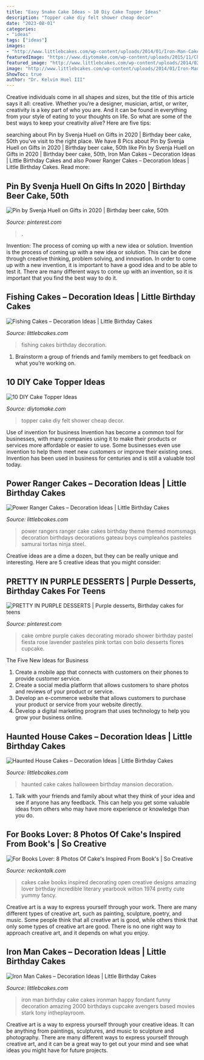 ```yaml
---
title: "Easy Snake Cake Ideas ~ 10 Diy Cake Topper Ideas"
description: "Topper cake diy felt shower cheap decor"
date: "2023-08-01"
categories:
- "ideas"
tags: ["ideas"]
images:
- "http://www.littlebcakes.com/wp-content/uploads/2014/01/Iron-Man-Cake-Design-768x1024.jpg"
featuredImage: "https://www.diytomake.com/wp-content/uploads/2015/11/Ckae-Topper-Felt.jpg"
featured_image: "http://www.littlebcakes.com/wp-content/uploads/2014/02/Power-Rangers-Cake.jpg"
image: "http://www.littlebcakes.com/wp-content/uploads/2014/01/Iron-Man-Cake-Design-768x1024.jpg"
ShowToc: true
author: "Dr. Kelvin Huel III"
---
```



Creative individuals come in all shapes and sizes, but the title of this article says it all: creative. Whether you’re a designer, musician, artist, or writer, creativity is a key part of who you are. And it can be found in everything from your style of eating to your thoughts on life. So what are some of the best ways to keep your creativity alive? Here are five tips: 

	

		
searching about Pin by Svenja Huell on Gifts in 2020 | Birthday beer cake, 50th you've visit to the right place. We have 8 Pics about Pin by Svenja Huell on Gifts in 2020 | Birthday beer cake, 50th like Pin by Svenja Huell on Gifts in 2020 | Birthday beer cake, 50th, Iron Man Cakes – Decoration Ideas | Little Birthday Cakes and also Power Ranger Cakes – Decoration Ideas | Little Birthday Cakes. Read more:
		
    
## Pin By Svenja Huell On Gifts In 2020 | Birthday Beer Cake, 50th

<img loading=lazy src="https://i.pinimg.com/736x/15/87/ee/1587eecdfcc53d5c890d1d4b260b01a3.jpg" onerror="this.onerror=null;this.src='https://tse2.mm.bing.net/th?id=OIP.4_xmv19ArZ_CKSqv7jaezQHaNK&amp;pid=15.1';" alt="Pin by Svenja Huell on Gifts in 2020 | Birthday beer cake, 50th">

_Source: pinterest.com_

>. 

	

Invention: The process of coming up with a new idea or solution.
Invention is the process of coming up with a new idea or solution. This can be done through creative thinking, problem solving, and innovation. In order to come up with a new invention, it is important to have a good idea and to be able to test it. There are many different ways to come up with an invention, so it is important that you find the best way to do it.

    
## Fishing Cakes – Decoration Ideas | Little Birthday Cakes

<img loading=lazy src="http://www.littlebcakes.com/wp-content/uploads/2014/01/Fishing-Cakes-Pictures.jpg" onerror="this.onerror=null;this.src='https://tse2.mm.bing.net/th?id=OIP.WJsRCzF0Q2CVUEzy-8cMmQHaJ4&amp;pid=15.1';" alt="Fishing Cakes – Decoration Ideas | Little Birthday Cakes">

_Source: littlebcakes.com_

>fishing cakes birthday decoration. 

	

1. Brainstorm a group of friends and family members to get feedback on what you’re working on.

    
## 10 DIY Cake Topper Ideas

<img loading=lazy src="https://www.diytomake.com/wp-content/uploads/2015/11/Ckae-Topper-Felt.jpg" onerror="this.onerror=null;this.src='https://tse1.mm.bing.net/th?id=OIP.K3mwCwLJlZwzgahqPmQCXgHaLH&amp;pid=15.1';" alt="10 DIY Cake Topper Ideas">

_Source: diytomake.com_

>topper cake diy felt shower cheap decor. 

	

Use of invention for business
Invention has become a common tool for businesses, with many companies using it to make their products or services more affordable or easier to use. Some businesses even use invention to help them meet new customers or improve their existing ones. Invention has been used in business for centuries and is still a valuable tool today.

    
## Power Ranger Cakes – Decoration Ideas | Little Birthday Cakes

<img loading=lazy src="http://www.littlebcakes.com/wp-content/uploads/2014/02/Power-Rangers-Cake.jpg" onerror="this.onerror=null;this.src='https://tse2.mm.bing.net/th?id=OIP.KS3pnbaxyDm1l5Uueur2KgHaJ0&amp;pid=15.1';" alt="Power Ranger Cakes – Decoration Ideas | Little Birthday Cakes">

_Source: littlebcakes.com_

>power rangers ranger cake cakes birthday theme themed momsmags decoration birthdays decorations gateau boys cumpleaños pasteles samurai tortas ninja steel. 

	

Creative ideas are a dime a dozen, but they can be really unique and interesting. Here are 5 creative ideas that you might consider: 

    
## PRETTY IN PURPLE DESSERTS | Purple Desserts, Birthday Cakes For Teens

<img loading=lazy src="https://i.pinimg.com/736x/96/b1/22/96b122a9f85d40b9917f3657dd2d1f67--purple-cakes-purple-desserts.jpg" onerror="this.onerror=null;this.src='https://tse4.mm.bing.net/th?id=OIP.i6L2funkMpCCr-xXpPZxQwHaLH&amp;pid=15.1';" alt="PRETTY IN PURPLE DESSERTS | Purple desserts, Birthday cakes for teens">

_Source: pinterest.com_

>cake ombre purple cakes decorating morado shower birthday pastel fiesta rose lavender pasteles pink tortas con bolo desserts flores cupcake. 

	

The Five New Ideas for Business
1. Create a mobile app that connects with customers on their phones to provide customer service. 
2. Create a social media platform that allows customers to share photos and reviews of your product or service. 
3. Develop an e-commerce website that allows customers to purchase your product or service from your website directly. 
4. Develop a digital marketing program that uses technology to help you grow your business online.

    
## Haunted House Cakes – Decoration Ideas | Little Birthday Cakes

<img loading=lazy src="http://www.littlebcakes.com/wp-content/uploads/2014/01/Haunted-House-Cake-Images.jpg" onerror="this.onerror=null;this.src='https://tse4.mm.bing.net/th?id=OIP.79qyNmKyFWRtCuJzuQdXVgHaJ4&amp;pid=15.1';" alt="Haunted House Cakes – Decoration Ideas | Little Birthday Cakes">

_Source: littlebcakes.com_

>haunted cake cakes halloween birthday mansion decoration. 

	

1. Talk with your friends and family about what they think of your idea and see if anyone has any feedback. This can help you get some valuable ideas from others who may have more experience or knowledge than you do.

    
## For Books Lover: 8 Photos Of Cake&#039;s Inspired From Book&#039;s | So Creative

<img loading=lazy src="https://www.reckontalk.com/wp-content/uploads/2014/10/For-Books-Lover-8-Photos-Of-Cakes-Inspired-From-Books-So-Creative-6.jpg" onerror="this.onerror=null;this.src='https://tse3.mm.bing.net/th?id=OIP.XS2kFiMkKeU31ONo0g9A8AHaKH&amp;pid=15.1';" alt="For Books Lover: 8 Photos Of Cake&#039;s Inspired From Book&#039;s | So Creative">

_Source: reckontalk.com_

>cakes cake books inspired decorating open creative designs amazing lover birthday incredible literary yearbook wilton 1974 pretty cute yummy fancy. 

	

Creative art is a way to express yourself through your work. There are many different types of creative art, such as painting, sculpture, poetry, and music. Some people think that all creative art is good, while others think that only some types of creative art are good. There is no one right way to approach creative art, and it depends on what you enjoy.

    
## Iron Man Cakes – Decoration Ideas | Little Birthday Cakes

<img loading=lazy src="http://www.littlebcakes.com/wp-content/uploads/2014/01/Iron-Man-Cake-Design-768x1024.jpg" onerror="this.onerror=null;this.src='https://tse2.mm.bing.net/th?id=OIP.BRePiDUC9dm5qLTzoVXSkwHaJ4&amp;pid=15.1';" alt="Iron Man Cakes – Decoration Ideas | Little Birthday Cakes">

_Source: littlebcakes.com_

>iron man birthday cake cakes ironman happy fondant funny decoration amazing 2000 birthdays cupcake avengers based movies stark tony intheplayroom. 

	

Creative art is a way to express yourself through your creative ideas. It can be anything from paintings, sculptures, and music to sculpture and photography. There are many different ways to express yourself through creative art, and it can be a great way to get out your mind and see what ideas you might have for future projects.

